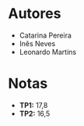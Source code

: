 # Autores
- Catarina Pereira
- Inês Neves
- Leonardo Martins

# Notas
- **TP1:** 17,8
- **TP2:** 16,5

